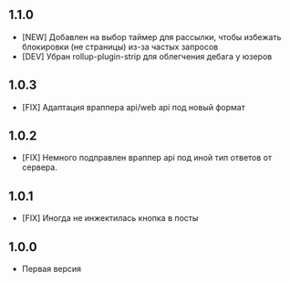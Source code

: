 ## 1.1.0
* [NEW] Добавлен на выбор таймер для рассылки, чтобы избежать блокировки (не страницы) из-за частых запросов
* [DEV] Убран rollup-plugin-strip для облегчения дебага у юзеров

## 1.0.3
* [FIX] Адаптация враппера api/web api под новый формат

## 1.0.2
* [FIX] Немного подправлен враппер api под иной тип ответов от сервера.

## 1.0.1
* [FIX] Иногда не инжектилась кнопка в посты

## 1.0.0
* Первая версия